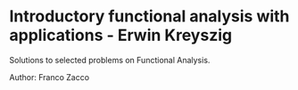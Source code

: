 # Introductory functional analysis with applications - Erwin Kreyszig

Solutions to selected problems on Functional Analysis.

Author: Franco Zacco